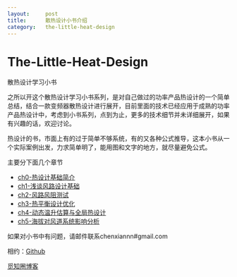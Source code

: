 ```yaml
---
layout:     post
title:      散热设计小书介绍
category:   the-little-heat-design
---
```


# The-Little-Heat-Design

散热设计学习小书

之所以开这个散热设计学习小书系列，是对自己做过的功率产品热设计的一个简单总结，结合一款变频器散热设计进行展开，目前里面的技术已经应用于成熟的功率产品热设计中，考虑到小书系列，点到为止，更多的技术细节并未详细展开，如果有兴趣的话，欢迎讨论。

热设计的书，市面上有的过于简单不够系统，有的又各种公式推导，这本小书从一个实际案例出发，力求简单明了，能用图和文字的地方，就尽量避免公式。

主要分下面几个章节

* [ch0-热设计基础简介](ch0-introduction)
* [ch1-浅谈风路设计基础](ch1-airduct-design)
* [ch2-风路风阻测试](ch2-wind-resistance-test)
* [ch3-热平衡设计优化](ch3-heat-design-optimization)
* [ch4-动态温升估算与全局热设计](ch4-temperature-estimate-and-global-heat-design)
* [ch5-海拔对风道系统影响分析](ch5-altitude-analysis)

如果对小书中有问题，请邮件联系chenxiannn\#gmail.com


相约：[Github](https://github.com/chenxiannn)

[觅知圈博客](https://blog.mizhiquan.com)


